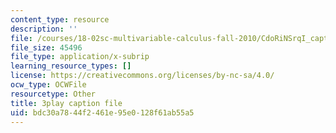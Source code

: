 ```yaml
---
content_type: resource
description: ''
file: /courses/18-02sc-multivariable-calculus-fall-2010/CdoRiNSrqI_captions.vtt
file_size: 45496
file_type: application/x-subrip
learning_resource_types: []
license: https://creativecommons.org/licenses/by-nc-sa/4.0/
ocw_type: OCWFile
resourcetype: Other
title: 3play caption file
uid: bdc30a78-44f2-461e-95e0-128f61ab55a5
---
```

